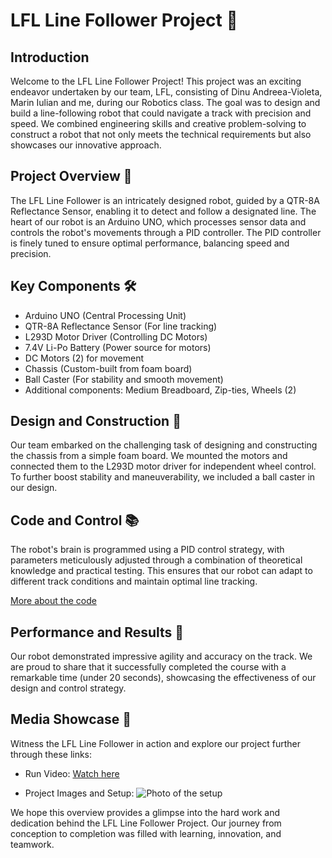 # LFL Line Follower Project 🚗

## Introduction

Welcome to the LFL Line Follower Project! This project was an exciting endeavor undertaken by our team, LFL, consisting of Dinu Andreea-Violeta, Marin Iulian and me, during our Robotics class. The goal was to design and build a line-following robot that could navigate a track with precision and speed. We combined engineering skills and creative problem-solving to construct a robot that not only meets the technical requirements but also showcases our innovative approach.


## Project Overview 🌟

The LFL Line Follower is an intricately designed robot, guided by a QTR-8A Reflectance Sensor, enabling it to detect and follow a designated line. The heart of our robot is an Arduino UNO, which processes sensor data and controls the robot's movements through a PID controller. The PID controller is finely tuned to ensure optimal performance, balancing speed and precision.


## Key Components 🛠️

- Arduino UNO (Central Processing Unit)
- QTR-8A Reflectance Sensor (For line tracking)
- L293D Motor Driver (Controlling DC Motors)
- 7.4V Li-Po Battery (Power source for motors)
- DC Motors (2) for movement
- Chassis (Custom-built from foam board)
- Ball Caster (For stability and smooth movement)
- Additional components: Medium Breadboard, Zip-ties, Wheels (2)


## Design and Construction 🌈

Our team embarked on the challenging task of designing and constructing the chassis from a simple foam board. We mounted the motors and connected them to the L293D motor driver for independent wheel control. To further boost stability and maneuverability, we included a ball caster in our design. 


## Code and Control 📚

The robot's brain is programmed using a PID control strategy, with parameters meticulously adjusted through a combination of theoretical knowledge and practical testing. This ensures that our robot can adapt to different track conditions and maintain optimal line tracking.

 [More about the code](https://github.com/uantoniaa/LineFollower/blob/6644d6b86f6621571faf5890bbba6f3f48a28507/LineFollower.ino)


## Performance and Results 🏅

Our robot demonstrated impressive agility and accuracy on the track. We are proud to share that it successfully completed the course with a remarkable time (under 20 seconds), showcasing the effectiveness of our design and control strategy.

## Media Showcase 🎥

Witness the LFL Line Follower in action and explore our project further through these links:
- Run Video:
  [Watch here](https://youtube.com/shorts/r5TfDh-J7nc?si=Gt-Mq6-U9dJmX2pO)

- Project Images and Setup:
![Photo of the setup](https://github.com/uantoniaa/LineFollower/assets/93488180/bc968b05-9a1e-4658-9864-b4c89f077262)

We hope this overview provides a glimpse into the hard work and dedication behind the LFL Line Follower Project. Our journey from conception to completion was filled with learning, innovation, and teamwork.
